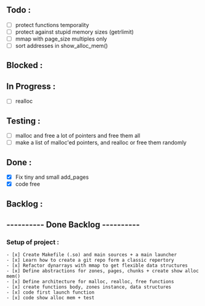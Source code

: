 <h2>Todo :</h2>

- [ ] protect functions temporality
- [ ] protect against stupid memory sizes (getrlimit)
- [ ] mmap with page_size multiples only
- [ ] sort addresses in show_alloc_mem()

<h2>Blocked :</h2>

<h2>In Progress :</h2>

- [ ] realloc

<h2>Testing :</h2>

- [ ] malloc and free a lot of pointers and free them all
- [ ] make a list of malloc'ed pointers, and realloc or free them randomly

<h2>Done :</h2>

- [x] Fix tiny and small add_pages
- [x] code free

<h2>Backlog :</h2>

<h2> ---------- Done Backlog ---------- </h2>

<h3>Setup of project :</h3>

	- [x] Create Makefile (.so) and main sources + a main launcher
	- [x] Learn how to create a git repo form a classic repertory
	- [x] Refactor dynarrays with mmap to get flexible data structures
	- [x] Define abstractions for zones, pages, chunks + create show alloc mem()
	- [x] Define architecture for malloc, realloc, free functions
	- [x] create functions body, zones instance, data structures
	- [x] code first launch function
	- [x] code show alloc mem + test

